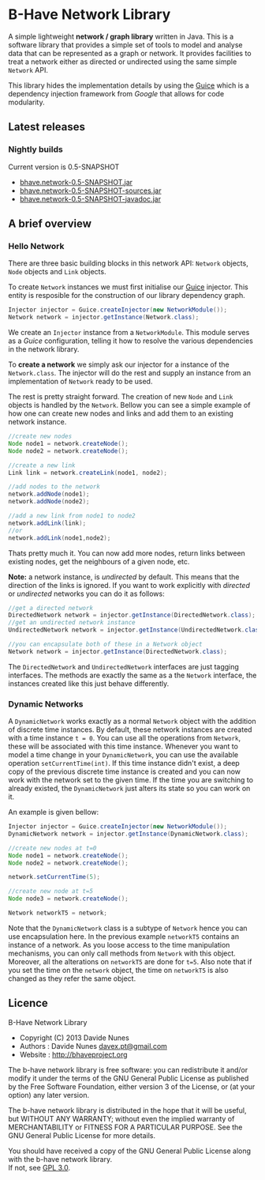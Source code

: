 # B-Have Network Library
A simple lightweight **network / graph library** written in Java. This is a software library that provides a simple set of tools 
to model and analyse data that can be represented as a graph or network. It provides facilities to treat a network
either as directed or undirected using the same simple `Network` API. 

This library hides the implementation details by using the [Guice](http://code.google.com/p/google-guice/)
which is a dependency injection framework from *Google* that allows for code modularity.

## Latest releases
### Nightly builds
Current version is 0.5-SNAPSHOT
* [bhave.network-0.5-SNAPSHOT.jar](https://dl.dropboxusercontent.com/u/336879/Projects/Releases/bhave.network-0.5-SNAPSHOT-jar-with-dependencies.jar)
* [bhave.network-0.5-SNAPSHOT-sources.jar](https://dl.dropboxusercontent.com/u/336879/Projects/Releases/bhave.network-0.5-SNAPSHOT-sources.jar)
* [bhave.network-0.5-SNAPSHOT-javadoc.jar](https://dl.dropboxusercontent.com/u/336879/Projects/Releases/bhave.network-0.5-SNAPSHOT-javadoc.jar)



## A brief overview
### Hello Network
There are three basic building blocks in this network API: `Network` objects, `Node` objects and `Link` objects.

To create `Network` instances we must first initialise our [Guice](http://code.google.com/p/google-guice/) injector. 
This entity is resposible for the construction of our library dependency graph. 

```java
Injector injector = Guice.createInjector(new NetworkModule());
Network network = injector.getInstance(Network.class);
```

We create an `Injector` instance from a `NetworkModule`. This module serves as a *Guice* configuration, telling 
it how to resolve the various dependencies in the network library.

To **create a network** we simply ask our injector for a instance of the `Network.class`. The injector 
will do the rest and supply an instance from an implementation of `Network` ready to be used.

The rest is pretty straight forward. The creation of new `Node` and `Link` objects is handled by the `Network`. 
Bellow you can see a simple example of how one can create new nodes and links and add them to an existing network 
instance.

```java
//create new nodes
Node node1 = network.createNode();
Node node2 = network.createNode();

//create a new link 
Link link = network.createLink(node1, node2);

//add nodes to the network
network.addNode(node1);
network.addNode(node2);

//add a new link from node1 to node2
network.addLink(link);
//or
network.addLink(node1,node2);
```

Thats pretty much it. You can now add more nodes, return links between existing nodes, get the neighbours of a 
given node, etc.

**Note:** a network instance, is *undirected* by default. This means that the direction of the links is ignored. 
If you want to work explicitly with *directed* or *undirected* networks you can do it as follows:

```java
//get a directed network
DirectedNetwork network = injector.getInstance(DirectedNetwork.class);
//get an undirected network instance
UndirectedNetwork network = injector.getInstance(UndirectedNetwork.class);

//you can encapsulate both of these in a Network object
Network network = injector.getInstance(DirectedNetwork.class);
```
The `DirectedNetwork` and `UndirectedNetwork` interfaces are just tagging interfaces. The methods are exactly the same
as a the `Network` interface, the instances created like this just behave differently.

### Dynamic Networks
A `DynamicNetwork` works exactly as a normal `Network` object with the addition of discrete time instances. By default, these network instances are created with a time instance `t = 0`. You can use all the operations from `Network`, these will be
associated with this time instance. Whenever you want to model a time change in your `DynamicNetwork`, you can use the 
available operation `setCurrentTime(int)`. If this time instance didn't exist, a deep copy of the previous discrete time instance is created and you can now
work with the network set to the given time. If the time you are switching to already existed, the `DynamicNetwork` just 
alters its state so you can work on it.

An example is given bellow: 
```java
Injector injector = Guice.createInjector(new NetworkModule());
DynamicNetwork network = injector.getInstance(DynamicNetwork.class);

//create new nodes at t=0
Node node1 = network.createNode();
Node node2 = network.createNode();

network.setCurrentTime(5);

//create new node at t=5
Node node3 = network.createNode();

Network networkT5 = network;
```
Note that the `DynamicNetwork` class is a subtype of `Network` hence you can use encapsulation here. 
In the previous example `networkT5` contains an instance of a network. As you loose access to the time manipulation 
mechanisms, you can only call methods from `Network` with this object. Moreover, all the alterations on `networkT5` are
done for `t=5`. Also note that if you set the time on the `network` object, the time on `networkT5` is also changed as they 
refer the same object.

## Licence
 B-Have Network Library
 
 * Copyright (C) 2013 Davide Nunes 
 * Authors : Davide Nunes <davex.pt@gmail.com>
 * Website : http://bhaveproject.org
 
 The b-have network library is free software: you can redistribute it and/or modify
 it under the terms of the GNU General Public License as published by
 the Free Software Foundation, either version 3 of the License, or
 (at your option) any later version.
 
 The b-have network library is distributed in the hope that it will be useful,
 but WITHOUT ANY WARRANTY; without even the implied warranty of
 MERCHANTABILITY or FITNESS FOR A PARTICULAR PURPOSE.  See the
 GNU General Public License for more details.
 
 You should have received a copy of the GNU General Public License
 along with the b-have network library.  
 If not, see [GPL 3.0](http://www.gnu.org/licenses/gpl.html).
 
